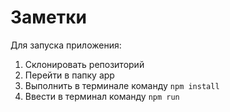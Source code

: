# Заметки

Для запуска приложения:
1. Склонировать репозиторий
2. Перейти в папку app
3. Выполнить в терминале команду `npm install`
4. Ввести в терминал команду `npm run`